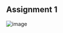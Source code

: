 ## Assignment 1
![image](https://github.com/user-attachments/assets/341a91f1-7aa2-4bea-96e9-275dfd4dbd48)
